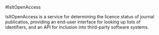 #IsItOpenAccess

IsItOpenAccess is a service for determining the licence status of journal publicatios, providing an end-user interface for looking up lists of identifiers, and an API for inclusion into third-party software systems.
